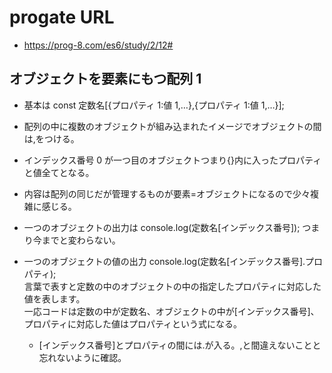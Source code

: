 # progate URL

- https://prog-8.com/es6/study/2/12#

## オブジェクトを要素にもつ配列 1

- 基本は const 定数名[{プロパティ 1:値 1,…},{プロパティ 1:値 1,…}];

- 配列の中に複数のオブジェクトが組み込まれたイメージでオブジェクトの間は,をつける。

- インデックス番号 0 が一つ目のオブジェクトつまり{}内に入ったプロパティと値全てとなる。

- 内容は配列の同じだが管理するものが要素=オブジェクトになるので少々複雑に感じる。

- 一つのオブジェクトの出力は console.log(定数名[インデックス番号]); つまり今までと変わらない。

- 一つのオブジェクトの値の出力 console.log(定数名[インデックス番号].プロパティ);
  <br>言葉で表すと定数の中のオブジェクトの中の指定したプロパティに対応した値を表します。
  <br>一応コードは定数の中が定数名、オブジェクトの中が[インデックス番号]、プロパティに対応した値はプロパティという式になる。

  - [インデックス番号]とプロパティの間には.が入る。,と間違えないことと忘れないように確認。
